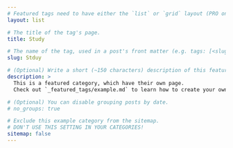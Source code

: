 ```yaml
---
# Featured tags need to have either the `list` or `grid` layout (PRO only).
layout: list

# The title of the tag's page.
title: Study

# The name of the tag, used in a post's front matter (e.g. tags: [<slug>]).
slug: Stduy

# (Optional) Write a short (~150 characters) description of this featured tag.
description: >
  This is a featured category, which have their own page.
  Check out `_featured_tags/example.md` to learn how to create your own.

# (Optional) You can disable grouping posts by date.
# no_groups: true

# Exclude this example category from the sitemap.
# DON'T USE THIS SETTING IN YOUR CATEGORIES!
sitemap: false
---
```

